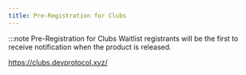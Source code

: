 ```yaml
---
title: Pre-Registration for Clubs
---
```


:::note Pre-Registration for Clubs
Waitlist registrants will be the first to receive notification when the product is released.

https://clubs.devprotocol.xyz/
